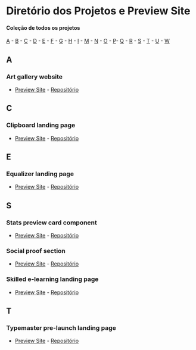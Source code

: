 # Diretório dos Projetos e Preview Site

#### Coleção de todos os projetos

[A](#a) - [B](#b) - [C](#c) - [D](#d) - [E](#e) - [F](#f) - [G](#g) - [H](#h) - [I](#i) - [M](#m) - [N](#n) - [O](#o) - [P](#p)- [Q](#q) - [R](#r) - [S](#s) - [T](#t) - [U](#u) - [W](#w)

## A <a id="e"></a>

### <p>Art gallery website</p>

- <a href="https://viniciusshenri96.github.io/art-gallery-website/">Preview Site</a> - <a  href="https://github.com/https://github.com/viniciusshenri96/art-gallery-website">Repositório</a>

## C <a id="e"></a>

### <p>Clipboard landing page</p>

- <a href="https://viniciusshenri96.github.io/clipboard-landing-page-master/">Preview Site</a> - <a  href="https://github.com/viniciusshenri96/clipboard-landing-page-master">Repositório</a>

## E <a id="e"></a>

### <p>Equalizer landing page</p>

- <a href="https://viniciusshenri96.github.io/equalizer-landing-page/">Preview Site</a> - <a  href="https://github.com/viniciusshenri96/equalizer-landing-page">Repositório</a>

## S <a id="s"></a>

### <span>Stats preview card component</span>

- <a href="https://viniciusshenri96.github.io/stats-preview-card-component/">Preview Site</a> - <a  href="https://github.com/viniciusshenri96/stats-preview-card-component">Repositório</a>

### <p>Social proof section</p>

- <a href="https://viniciusshenri96.github.io/social-proof-section-master/">Preview Site</a> - <a  href="https://github.com/viniciusshenri96/social-proof-section-master">Repositório</a>

### <p>Skilled e-learning landing page</p>

- <a href="https://viniciusshenri96.github.io/skilled/">Preview Site</a> - <a  href="https://github.com/viniciusshenri96/skilled">Repositório</a>

## T <a id="e"></a>

### <p>Typemaster pre-launch landing page</p>

- <a href="https://viniciusshenri96.github.io/typemaster-pre-launch-landing-page/">Preview Site</a> - <a  href="https://github.com/viniciusshenri96/typemaster-pre-launch-landing-page">Repositório</a>
